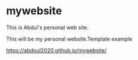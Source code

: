 # mywebsite
This is Abdul's personal web site.

This will be my personal website.Template example

https://abdoul2020.github.io/mywebsite/
